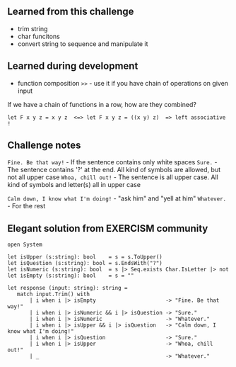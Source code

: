## Learned from this challenge

- trim string
- char funcitons
- convert string to sequence and manipulate it

## Learned during development

- function composition `>>` - use it if you have chain of operations on given input

If we have a chain of functions in a row, how are they combined?

```
let F x y z = x y z  <=> let F x y z = ((x y) z)  => left associative !
```

## Challenge notes

`Fine. Be that way!` - If the sentence contains only white spaces
`Sure.`              - The sentence contains '?' at the end. All kind of symbols are allowed, but not all upper case
`Whoa, chill out!`   - The sentence is all upper case. All kind of symbols and letter(s) all in upper case 

`Calm down, I know what I'm doing!` - "ask him" and "yell at him" 
`Whatever.`         - For the rest

 ## Elegant solution from EXERCISM community

 ```f#
 open System

let isUpper (s:string): bool    = s = s.ToUpper()
let isQuestion (s:string): bool = s.EndsWith("?")
let isNumeric (s:string): bool  = s |> Seq.exists Char.IsLetter |> not
let isEmpty (s:string): bool    = s = ""

let response (input: string): string =
    match input.Trim() with
        | i when i |> isEmpty                      -> "Fine. Be that way!"
        | i when i |> isNumeric && i |> isQuestion -> "Sure."
        | i when i |> isNumeric                    -> "Whatever."
        | i when i |> isUpper && i |> isQuestion   -> "Calm down, I know what I'm doing!"
        | i when i |> isQuestion                   -> "Sure."
        | i when i |> isUpper                      -> "Whoa, chill out!"
        | _                                        -> "Whatever."
```
	